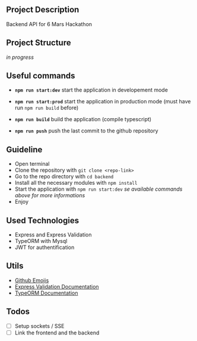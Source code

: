 ## **Project Description**

Backend API for 6 Mars Hackathon

## **Project Structure**

_in progress_

## **Useful commands**

- **`npm run start:dev`** start the application in developement mode

- **`npm run start:prod`** start the application in production mode (must have run `npm run build` before)

- **`npm run build`** build the application (compile typescript)

- **`npm run push`** push the last commit to the github repository

## **Guideline**

- Open terminal
- Clone the repository with `git clone <repo-link>`
- Go to the repo directory with `cd backend`
- Install all the necessary modules with `npm install`
- Start the application with `npm run start:dev` _se available commands above for more informations_
- Enjoy

## **Used Technologies**

- Express and Express Validation
- TypeORM with Mysql
- JWT for authentification

## **Utils**

- [Github Emojis](https://gist.github.com/parmentf/035de27d6ed1dce0b36a)
- [Express Validation Documentation](https://express-validator.github.io/docs/)
- [TypeORM Documentation](https://typeorm.io/)

## **Todos**

- [ ] Setup sockets / SSE
- [ ] Link the frontend and the backend